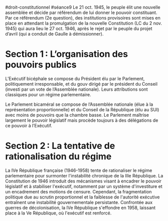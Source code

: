 #droit-constitutionnel #séance9 
Le 21 oct. 1945, le peuple élit une nouvelle assemblée et décide par référendum de lui donner le pouvoir constituant. Par ce référendum (2e question), des institutions provisoires sont mises en place en attendant la promulgation de la nouvelle Constitution (LC du 2 nov. 1945) qui aura lieu le 27 oct. 1946, après le rejet par le peuple du projet d’avril (qui a conduit de Gaulle à démissionner). 

# Section 1 : L’organisation des pouvoirs publics 

L’Exécutif bicéphale se compose du Président élu par le Parlement, politiquement irresponsable, et du gouv dirigé par le président du Conseil (investi par un vote de l’Assemblée nationale). Leurs attributions sont classiques pour un régime parlementaire. 

Le Parlement bicaméral se compose de l’Assemblée nationale (élue à la représentation proportionnelle) et du Conseil de la République (élu au SUI) avec moins de pouvoirs que la chambre basse. Le Parlement maîtrise largement le pouvoir législatif mais procède toujours à des délégations de ce pouvoir à l’Exécutif. 

# Section 2 : La tentative de rationalisation du régime 

La IVe République française (1946-1958) tente de rationaliser le régime parlementaire pour surmonter l'instabilité chronique de la IIIe République. La Constitution de 1946 introduit des mécanismes visant à encadrer le pouvoir législatif et à stabiliser l'exécutif, notamment par un système d'investiture et un encadrement des motions de censure. Cependant, la fragmentation politique due au scrutin proportionnel et la faiblesse de l'autorité exécutive entraînent une instabilité gouvernementale persistante. Confrontée aux guerres de décolonisation, la IVe République s'effondre en 1958, laissant place à la Ve République, où l'exécutif est renforcé.